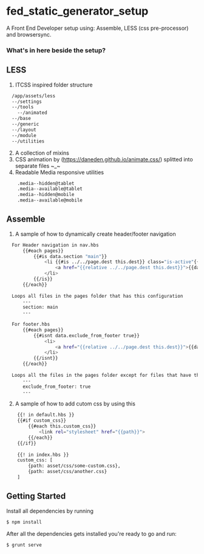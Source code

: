 # fed_static_generator_setup

A Front End Developer setup using: Assemble, LESS (css pre-processor) and browsersync.

### What's in here beside the setup?

## LESS

1. ITCSS inspired folder structure
```bash
  /app/assets/less
  --/settings
  --/tools
    --/animated
  --/base
  --/generic
  --/layout
  --/module
  --/utilities
```
2. A collection of mixins
3. CSS animation by (https://daneden.github.io/animate.css/) splitted into separate files ~_~
4. Readable Media responsive utilities
```bash
    .media--hidden@tablet
    .media--available@tablet
    .media--hidden@mobile
    .media--available@mobile
```
## Assemble

1. A sample of how to dynamically create header/footer navigation

```bash
  For Header navigation in nav.hbs
      {{#each pages}}
          {{#is data.section "main"}}
              <li {{#is ../../page.dest this.dest}} class="is-active"{{/is}}>
                  <a href="{{relative ../../page.dest this.dest}}">{{data.title}}</a>
              </li>
          {{/is}}
      {{/each}}
    
  Loops all files in the pages folder that has this configuration
      ---
      section: main
      ---
    
  For footer.hbs    
      {{#each pages}}
          {{#isnt data.exclude_from_footer true}}
              <li>
                  <a href="{{relative ../../page.dest this.dest}}">{{data.title}}</a>
              </li>
          {{/isnt}}
      {{/each}}
  
  Loops all the files in the pages folder except for files that have this configuration
      ---
      exclude_from_footer: true
      ---
```
2. A sample of how to add cutom css by using this 
```bash
    {{! in default.hbs }}
    {{#if custom_css}}
        {{#each this.custom_css}}
            <link rel="stylesheet" href="{{path}}">
        {{/each}}
    {{/if}}
    
    {{! in index.hbs }}
    custom_css: [
        {path: asset/css/some-custom.css},
        {path: asset/css/another.css}
    ]
```

## Getting Started

Install all dependencies by running
```bash
$ npm install
```

After all the dependencies gets installed you're ready to go and run:

```bash
$ grunt serve
```
